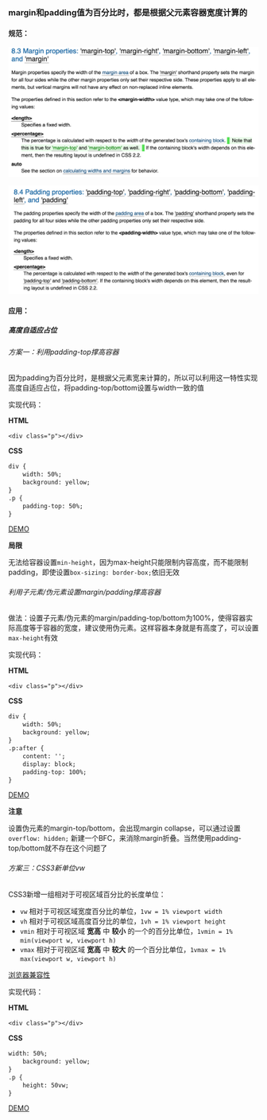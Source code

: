 ### margin和padding值为百分比时，都是根据父元素容器宽度计算的

#### 规范：

![margin](./assets/margin-percentages.png)

![padding](./assets/padding-percentages.png)

#### 应用：

##### 高度自适应占位

###### 方案一：利用padding-top撑高容器

因为padding为百分比时，是根据父元素宽来计算的，所以可以利用这一特性实现高度自适应占位，将padding-top/bottom设置与width一致的值

实现代码：

**HTML**

```
<div class="p"></div>
```

**CSS**

```
div {
    width: 50%;
    background: yellow;
}
.p {
    padding-top: 50%;
}
```

[DEMO](http://jsbin.sankuai.com/sik/edit?html,css,output)

**局限**

无法给容器设置`min-height`，因为max-height只能限制内容高度，而不能限制padding，即使设置`box-sizing: border-box;`依旧无效

###### 利用子元素/伪元素设置margin/padding撑高容器

做法：设置子元素/伪元素的margin/padding-top/bottom为100%，使得容器实际高度等于容器的宽度，建议使用伪元素。这样容器本身就是有高度了，可以设置`max-height`有效

实现代码：

**HTML**

```
<div class="p"></div>
```

**CSS**

```
div {
    width: 50%;
    background: yellow;
}
.p:after {
    content: '';
    display: block;
    padding-top: 100%;
}
```

[DEMO](http://jsbin.sankuai.com/kux/edit?html,css,output)

**注意**

设置伪元素的margin-top/bottom，会出现margin collapse，可以通过设置`overflow: hidden;` 新建一个BFC，来消除margin折叠。当然使用padding-top/bottom就不存在这个问题了

###### 方案三：CSS3新单位vw

CSS3新增一组相对于可视区域百分比的长度单位：

* `vw` 相对于可视区域宽度百分比的单位，`1vw = 1% viewport width`
* `vh` 相对于可视区域高度百分比的单位，`1vh = 1% viewport height`
* `vmin` 相对于可视区域 **宽高** 中 **较小** 的一个的百分比单位，`1vmin = 1% min(viewport w, viewport h)`
* `vmax` 相对于可视区域 **宽高** 中 **较大** 的一个百分比单位，`1vmax = 1% max(viewport w, viewport h)`

[浏览器兼容性](http://caniuse.com/#feat=viewport-units)

实现代码：

**HTML**

```
<div class="p"></div>
```

**CSS**

```
width: 50%;
    background: yellow;
}
.p {
    height: 50vw;
}
```

[DEMO](http://jsbin.sankuai.com/quc/edit?html,css,output)
